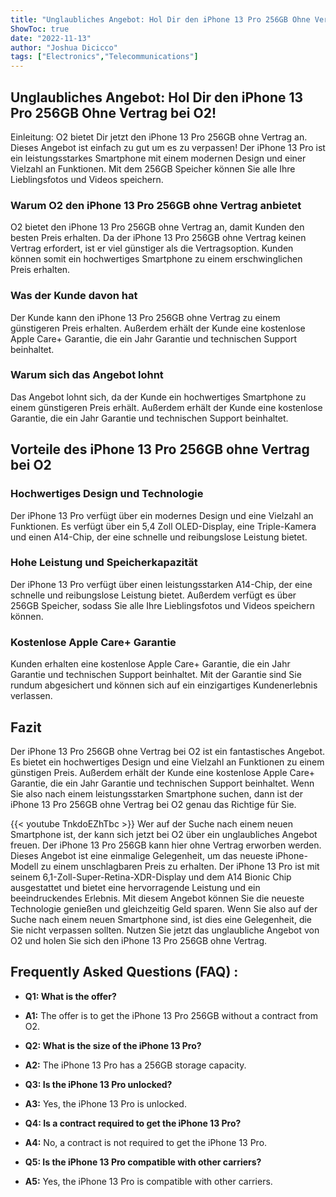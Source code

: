 ```yaml
---
title: "Unglaubliches Angebot: Hol Dir den iPhone 13 Pro 256GB Ohne Vertrag bei O2!"
ShowToc: true 
date: "2022-11-13"
author: "Joshua Dicicco" 
tags: ["Electronics","Telecommunications"]
---
```

## Unglaubliches Angebot: Hol Dir den iPhone 13 Pro 256GB Ohne Vertrag bei O2!

Einleitung: O2 bietet Dir jetzt den iPhone 13 Pro 256GB ohne Vertrag an. Dieses Angebot ist einfach zu gut um es zu verpassen! Der iPhone 13 Pro ist ein leistungsstarkes Smartphone mit einem modernen Design und einer Vielzahl an Funktionen. Mit dem 256GB Speicher können Sie alle Ihre Lieblingsfotos und Videos speichern.

### Warum O2 den iPhone 13 Pro 256GB ohne Vertrag anbietet

O2 bietet den iPhone 13 Pro 256GB ohne Vertrag an, damit Kunden den besten Preis erhalten. Da der iPhone 13 Pro 256GB ohne Vertrag keinen Vertrag erfordert, ist er viel günstiger als die Vertragsoption. Kunden können somit ein hochwertiges Smartphone zu einem erschwinglichen Preis erhalten.

### Was der Kunde davon hat

Der Kunde kann den iPhone 13 Pro 256GB ohne Vertrag zu einem günstigeren Preis erhalten. Außerdem erhält der Kunde eine kostenlose Apple Care+ Garantie, die ein Jahr Garantie und technischen Support beinhaltet.

### Warum sich das Angebot lohnt

Das Angebot lohnt sich, da der Kunde ein hochwertiges Smartphone zu einem günstigeren Preis erhält. Außerdem erhält der Kunde eine kostenlose Garantie, die ein Jahr Garantie und technischen Support beinhaltet.

## Vorteile des iPhone 13 Pro 256GB ohne Vertrag bei O2

### Hochwertiges Design und Technologie

Der iPhone 13 Pro verfügt über ein modernes Design und eine Vielzahl an Funktionen. Es verfügt über ein 5,4 Zoll OLED-Display, eine Triple-Kamera und einen A14-Chip, der eine schnelle und reibungslose Leistung bietet.

### Hohe Leistung und Speicherkapazität

Der iPhone 13 Pro verfügt über einen leistungsstarken A14-Chip, der eine schnelle und reibungslose Leistung bietet. Außerdem verfügt es über 256GB Speicher, sodass Sie alle Ihre Lieblingsfotos und Videos speichern können.

### Kostenlose Apple Care+ Garantie

Kunden erhalten eine kostenlose Apple Care+ Garantie, die ein Jahr Garantie und technischen Support beinhaltet. Mit der Garantie sind Sie rundum abgesichert und können sich auf ein einzigartiges Kundenerlebnis verlassen.

## Fazit

Der iPhone 13 Pro 256GB ohne Vertrag bei O2 ist ein fantastisches Angebot. Es bietet ein hochwertiges Design und eine Vielzahl an Funktionen zu einem günstigen Preis. Außerdem erhält der Kunde eine kostenlose Apple Care+ Garantie, die ein Jahr Garantie und technischen Support beinhaltet. Wenn Sie also nach einem leistungsstarken Smartphone suchen, dann ist der iPhone 13 Pro 256GB ohne Vertrag bei O2 genau das Richtige für Sie.

{{< youtube TnkdoEZhTbc >}} 
Wer auf der Suche nach einem neuen Smartphone ist, der kann sich jetzt bei O2 über ein unglaubliches Angebot freuen. Der iPhone 13 Pro 256GB kann hier ohne Vertrag erworben werden. Dieses Angebot ist eine einmalige Gelegenheit, um das neueste iPhone-Modell zu einem unschlagbaren Preis zu erhalten. Der iPhone 13 Pro ist mit seinem 6,1-Zoll-Super-Retina-XDR-Display und dem A14 Bionic Chip ausgestattet und bietet eine hervorragende Leistung und ein beeindruckendes Erlebnis. Mit diesem Angebot können Sie die neueste Technologie genießen und gleichzeitig Geld sparen. Wenn Sie also auf der Suche nach einem neuen Smartphone sind, ist dies eine Gelegenheit, die Sie nicht verpassen sollten. Nutzen Sie jetzt das unglaubliche Angebot von O2 und holen Sie sich den iPhone 13 Pro 256GB ohne Vertrag.

## Frequently Asked Questions (FAQ) :
- **Q1: What is the offer?**
- **A1:** The offer is to get the iPhone 13 Pro 256GB without a contract from O2.

- **Q2: What is the size of the iPhone 13 Pro?**
- **A2:** The iPhone 13 Pro has a 256GB storage capacity.

- **Q3: Is the iPhone 13 Pro unlocked?**
- **A3:** Yes, the iPhone 13 Pro is unlocked.

- **Q4: Is a contract required to get the iPhone 13 Pro?**
- **A4:** No, a contract is not required to get the iPhone 13 Pro.

- **Q5: Is the iPhone 13 Pro compatible with other carriers?**
- **A5:** Yes, the iPhone 13 Pro is compatible with other carriers.



